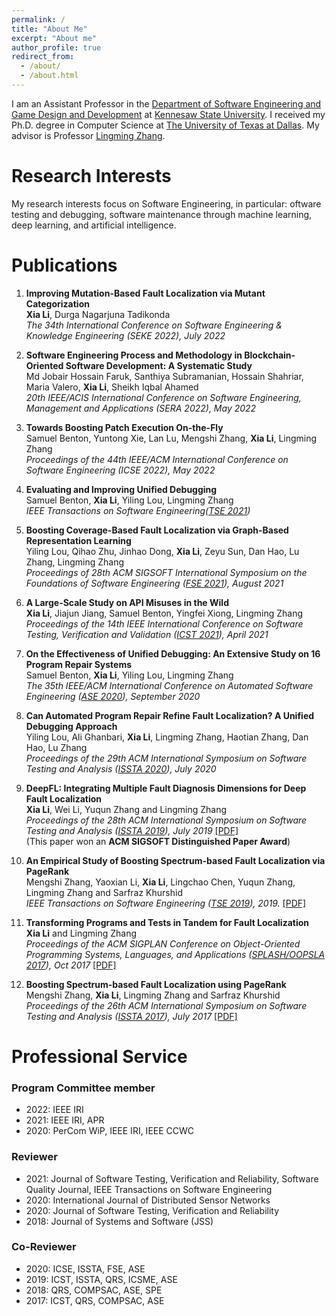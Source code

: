 ```yaml
---
permalink: /
title: "About Me"
excerpt: "About me"
author_profile: true
redirect_from: 
  - /about/
  - /about.html
---
```

I am an Assistant Professor in the [Department of Software Engineering and Game Design and Development](https://ccse.kennesaw.edu/swegd/index.php) at [Kennesaw State University](https://www.kennesaw.edu/). I received my Ph.D. degree in Computer Science at [The University of Texas at Dallas](https://www.utdallas.edu/). My advisor is Professor [Lingming Zhang](https://personal.utdallas.edu/~lxz144130/). 

<!--I received my bachelor's degree in Mathematics and Applied Mathematics from [Jiangxi University of Science and Technology](http://e.jxust.edu.cn/) and two master's degrees in Management Science and Engineering from [Shandong Jianzhu University](https://xwzx2016.sdjzu.edu.cn/english/) and Information Technology and Management from [The University of Texas at Dallas](https://www.utdallas.edu/)-->


# Research Interests

My research interests focus on Software Engineering, in particular: oftware testing and debugging, software maintenance
through machine learning, deep learning, and artificial intelligence.
# Publications

1. **Improving Mutation-Based Fault Localization via Mutant Categorization**      
**Xia Li**, Durga Nagarjuna Tadikonda    
*The 34th International Conference on Software Engineering & Knowledge Engineering (SEKE 2022), July 2022*

3. **Software Engineering Process and Methodology in Blockchain-Oriented Software Development: A Systematic Study**    
Md Jobair Hossain Faruk, Santhiya Subramanian, Hossain Shahriar, Maria Valero, **Xia Li**, Sheikh Iqbal Ahamed    
*20th IEEE/ACIS International Conference on Software Engineering, Management and Applications (SERA 2022), May 2022*

1. **Towards Boosting Patch Execution On-the-Fly**    
Samuel Benton, Yuntong Xie, Lan Lu, Mengshi Zhang, **Xia Li**, Lingming Zhang    
*Proceedings of the 44th IEEE/ACM International Conference on Software Engineering
(ICSE 2022), May 2022*

1. **Evaluating and Improving Unified Debugging**    
Samuel Benton, **Xia Li**, Yiling Lou, Lingming Zhang    
*IEEE Transactions on Software Engineering([TSE 2021](https://www.computer.org/csdl/journal/ts))*

1. **Boosting Coverage-Based Fault Localization via Graph-Based Representation Learning**    
Yiling Lou, Qihao Zhu, Jinhao Dong, **Xia Li**, Zeyu Sun, Dan Hao, Lu Zhang, Lingming Zhang    
*Proceedings of 28th ACM SIGSOFT International Symposium on the Foundations of Software Engineering
([FSE 2021](https://2021.esec-fse.org/)), August 2021*

1. **A Large-Scale Study on API Misuses in the Wild**  
**Xia Li**, Jiajun Jiang, Samuel Benton, Yingfei Xiong, Lingming Zhang  
*Proceedings of the 14th IEEE International Conference on Software Testing, Verification and Validation ([ICST 2021](https://icst2021.icmc.usp.br/)), April 2021*

1. **On the Effectiveness of Unified Debugging: An Extensive Study on 16 Program Repair Systems**    
Samuel Benton, **Xia Li**, Yiling Lou, Lingming Zhang   
*The 35th IEEE/ACM International Conference on Automated Software Engineering ([ASE 2020](https://conf.researchr.org/home/ase-2020)), September 2020*

2. **Can Automated Program Repair Refine Fault Localization? A Unified Debugging Approach**  
Yiling Lou, Ali Ghanbari, **Xia Li**, Lingming Zhang, Haotian Zhang, Dan Hao, Lu Zhang   
*Proceedings of the 29th ACM International Symposium on Software Testing and Analysis ([ISSTA 2020](https://conf.researchr.org/home/issta-2020)), July 2020* 

3. **DeepFL: Integrating Multiple Fault Diagnosis Dimensions for Deep Fault Localization**     
**Xia Li**, Wei Li, Yuqun Zhang and Lingming Zhang  
*Proceedings of the 28th ACM International Symposium on Software Testing and Analysis ([ISSTA 2019](https://conf.researchr.org/home/issta-2019)), July 2019* [[PDF]](https://lx0704.github.io/files/DeepFL.pdf)  
(This paper won an **ACM SIGSOFT Distinguished Paper Award**) 

4. **An Empirical Study of Boosting Spectrum-based Fault Localization via PageRank**  
Mengshi Zhang, Yaoxian Li, **Xia Li**, Lingchao Chen, Yuqun Zhang, Lingming Zhang and Sarfraz Khurshid  
*IEEE Transactions on Software Engineering ([TSE 2019](https://www.computer.org/csdl/journal/ts)), 2019.* [[PDF]](https://lx0704.github.io/files/TSE2019.pdf) 

5. **Transforming Programs and Tests in Tandem for Fault Localization**  
**Xia Li** and Lingming Zhang  
*Proceedings of the ACM SIGPLAN Conference on Object-Oriented Programming Systems, Languages, and Applications ([SPLASH/OOPSLA 2017](https://2017.splashcon.org/track/splash-2017-OOPSLA)), Oct 2017* [[PDF]](https://lx0704.github.io/files/trapt.pdf)

6. **Boosting Spectrum-based Fault Localization using PageRank**  
Mengshi Zhang, **Xia Li**, Lingming Zhang and Sarfraz Khurshid  
*Proceedings of the 26th ACM International Symposium on Software Testing and Analysis ([ISSTA 2017](https://conf.researchr.org/home/issta-2017)), July 2017* [[PDF]](https://lx0704.github.io/files/pagerank.pdf)

# Professional Service
### Program Committee member
- 2022: IEEE IRI
- 2021: IEEE IRI, APR
- 2020: PerCom WiP, IEEE IRI, IEEE CCWC

### Reviewer
- 2021: Journal of Software Testing, Verification and Reliability, Software Quality Journal, IEEE Transactions on Software Engineering
- 2020: International Journal of Distributed Sensor Networks   
- 2020: Journal of Software Testing, Verification and Reliability   
- 2018: Journal of Systems and Software (JSS) 

### Co-Reviewer

- 2020: ICSE, ISSTA, FSE, ASE
- 2019: ICST, ISSTA, QRS, ICSME, ASE  
- 2018: QRS, COMPSAC, ASE, SPE  
- 2017: ICST, QRS, COMPSAC, ASE
